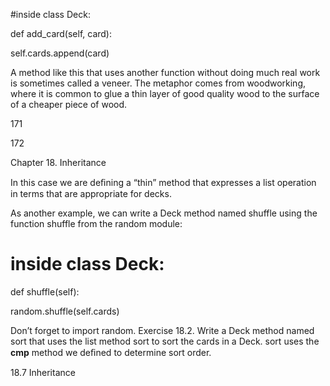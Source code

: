 #inside class Deck:

def add_card(self, card):

self.cards.append(card)

A method like this that uses another function without doing much real work is sometimes called a veneer. The metaphor comes from woodworking, where it is common to glue a thin layer of good quality wood to the surface of a cheaper piece of wood.

171

172

Chapter 18. Inheritance

In this case we are deﬁning a “thin” method that expresses a list operation in terms that are appropriate for decks.

As another example, we can write a Deck method named shuffle using the function shuffle from the random module:

# inside class Deck:

def shuffle(self):

random.shuffle(self.cards)

Don’t forget to import random. Exercise 18.2. Write a Deck method named sort that uses the list method sort to sort the cards in a Deck. sort uses the __cmp__ method we deﬁned to determine sort order.

18.7 Inheritance